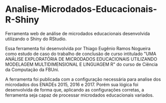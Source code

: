# Analise-Microdados-Educacionais-R-Shiny
Ferramenta web de análise de microdados educacionais desenvolvida utilizando o Shiny do RStudio.

Essa ferramenta foi desenvolvida por Thiago Eugênio Ramos Nogueira como estudo de caso do trabalho de conclusão de curso intitulado "UMA ANÁLISE EXPLORATÓRIA DE MICRODADOS EDUCACIONAIS UTILIZANDO MODELAGEM MULTIDIMENSIONAL E LINGUAGEM R" do curso de Ciência da Computação da FBUni.

A ferramenta foi publicada com a configuração necessária para analise dos microdados dos ENADEs 2015, 2016 e 2017. Porém sua lógica foi desenvolvida de forma que, aplicando as configurações corretas, a ferramenta seja capaz de processar microdados educacionais variados.
